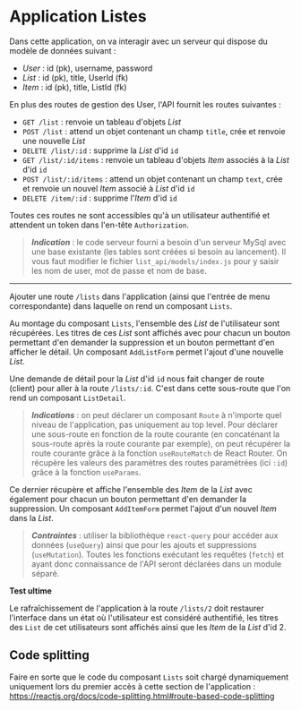 Application Listes
===

Dans cette application, on va interagir avec un serveur qui dispose du modèle de données suivant :
 - _User_ : id (pk), username, password
 - _List_ : id (pk), title, UserId (fk)
 - _Item_ : id (pk), title, ListId (fk)

En plus des routes de gestion des User, l'API fournit les routes suivantes :
 - `GET /list` : renvoie un tableau d'objets _List_
 - `POST /list` : attend un objet contenant un champ `title`, crée et renvoie une nouvelle _List_
 - `DELETE /list/:id` : supprime la _List_ d'id `id`
 - `GET /list/:id/items` : renvoie un tableau d'objets _Item_ associés à la _List_ d'id `id`
 - `POST /list/:id/items` : attend un objet contenant un champ `text`, crée et renvoie un nouvel _Item_ associé à _List_ d'id `id`
 - `DELETE /item/:id` : supprime l'_Item_ d'id `id`

Toutes ces routes ne sont accessibles qu'à un utilisateur authentifié et attendent un token dans l'en-tête `Authorization`.

> ___Indication___ : le code serveur fourni a besoin d'un serveur MySql avec une base existante (les tables sont créées si besoin au lancement). Il vous faut modifier le fichier `list_api/models/index.js` pour y saisir les nom de user, mot de passe et nom de base.

___

Ajouter une route `/lists` dans l'application (ainsi que l'entrée de menu correspondante) dans laquelle on rend un composant `Lists`.

Au montage du composant `Lists`, l'ensemble des _List_ de l'utilisateur sont récupérées.
Les titres de ces _List_ sont affichés avec pour chacun un bouton permettant d'en demander la suppression et un bouton permettant d'en afficher le détail.
Un composant `AddListForm` permet l'ajout d'une nouvelle _List_.

Une demande de détail pour la _List_ d'id `id` nous fait changer de route (client) pour aller à la route `/lists/:id`.
C'est dans cette sous-route que l'on rend un composant `ListDetail`.

> ___Indications___ : on peut déclarer un composant `Route` à n'importe quel niveau de l'application, pas uniquement au top level. Pour déclarer une sous-route en fonction de la route courante (en concaténant la sous-route après la route courante par exemple), on peut récupérer la route courante grâce à la fonction `useRouteMatch` de React Router. On récupère les valeurs des paramètres des routes paramétrées (ici `:id`) grâce à la fonction `useParams`.

Ce dernier récupère et affiche l'ensemble des _Item_ de la _List_ avec également pour chacun un bouton permettant d'en demander la suppression.
Un composant `AddItemForm` permet l'ajout d'un nouvel _Item_ dans la _List_.

> ___Contraintes___ : utiliser la bibliothèque `react-query` pour accéder aux données (`useQuery`) ainsi que pour les ajouts et suppressions (`useMutation`). Toutes les fonctions exécutant les requêtes (`fetch`) et ayant donc connaissance de l'API seront déclarées dans un module séparé.

**Test ultime**

Le rafraîchissement de l'application à la route `/lists/2` doit restaurer l'interface dans un état où l'utilisateur est considéré authentifié, les titres des `List` de cet utilisateurs sont affichés ainsi que les _Item_ de la _List_ d'id 2.

Code splitting
---

Faire en sorte que le code du composant `Lists` soit chargé dynamiquement uniquement lors du premier accès à cette section de l'application :
https://reactjs.org/docs/code-splitting.html#route-based-code-splitting

